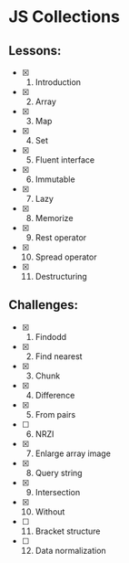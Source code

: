 # JS Collections
## Lessons:
  - [x] 1. Introduction
  - [x] 2. Array
  - [x] 3. Map
  - [x] 4. Set
  - [x] 5. Fluent interface
  - [x] 6. Immutable
  - [x] 7. Lazy
  - [x] 8. Memorize
  - [x] 9. Rest operator
  - [x] 10. Spread operator
  - [x] 11. Destructuring

## Challenges:
  - [x] 1. Findodd
  - [x] 2. Find nearest
  - [x] 3. Chunk
  - [x] 4. Difference
  - [x] 5. From pairs
  - [ ] 6. NRZI
  - [x] 7. Enlarge array image
  - [x] 8. Query string
  - [x] 9. Intersection
  - [x] 10. Without
  - [ ] 11. Bracket structure
  - [ ] 12. Data normalization
